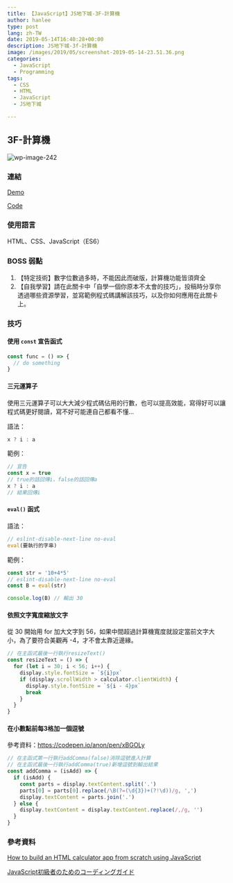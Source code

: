 ```yaml
---
title: 【JavaScript】JS地下城-3F-計算機
author: hanlee
type: post
lang: zh-TW
date: 2019-05-14T16:40:28+00:00
description: JS地下城-3f-計算機
image: /images/2019/05/screenshot-2019-05-14-23.51.36.png
categories:
  - JavaScript
  - Programming
tags:
  - CSS
  - HTML
  - JavaScript
  - JS地下城

---
```

## 3F-計算機

![wp-image-242](/images/2019/05/screenshot-2019-05-14-23.51.36.png)

### 連結

[Demo][1]

[Code][2]

### 使用語言

HTML、CSS、JavaScript（ES6）

### BOSS 弱點

  1. 【特定技術】數字位數過多時，不能因此而破版，計算機功能皆須齊全
  2. 【自我學習】請在此關卡中「自學一個你原本不太會的技巧」，投稿時分享你透過哪些資源學習，並寫範例程式碼講解該技巧，以及你如何應用在此關卡上。

### 技巧

#### 使用 `const` 宣告函式

```js
const func = () => {
  // do something
}
```

#### 三元運算子

使用三元運算子可以大大減少程式碼佔用的行數，也可以提高效能，寫得好可以讓程式碼更好閱讀，寫不好可能連自己都看不懂&#8230;

語法：

```js
x ? i : a
```

範例：

```js
// 宣告
const x = true
// true的話回傳i，false的話回傳a
x ? i : a
// 結果回傳i
```

#### `eval()` 函式

語法：

```js
// eslint-disable-next-line no-eval
eval(要執行的字串)
```

範例：

```js
const str = '10+4*5'
// eslint-disable-next-line no-eval
const B = eval(str)

console.log(B) // 輸出 30
```

#### 依照文字寬度縮放文字

從 30 開始用 for 加大文字到 56，如果中間超過計算機寬度就設定當前文字大小，為了要符合美觀再 -4，才不會太靠近邊緣。

```js
// 在主函式最後一行執行resizeText()
const resizeText = () => {
  for (let i = 30; i < 56; i++) {
    display.style.fontSize = `${i}px`
    if (display.scrollWidth > calculator.clientWidth) {
      display.style.fontSize = `${i - 4}px`
      break
    }
  }
}
```

#### 在小數點前每3格加一個逗號

參考資料：<https://codepen.io/anon/pen/xBGOLy>

```js
// 在主函式第一行執行addComma(false)消除逗號進入計算
// 在主函式最後一行執行addComma(true)新增逗號到輸出結果
const addComma = (isAdd) => {
  if (isAdd) {
    const parts = display.textContent.split('.')
    parts[0] = parts[0].replace(/\B(?=(\d{3})+(?!\d))/g, ',')
    display.textContent = parts.join('.')
  } else {
    display.textContent = display.textContent.replace(/,/g, '')
  }
}
```

### 參考資料

[How to build an HTML calculator app from scratch using JavaScript](https://medium.freecodecamp.org/how-to-build-an-html-calculator-app-from-scratch-using-javascript-4454b8714b98)

[JavaScript初級者のためのコーディングガイド](https://qiita.com/raccy/items/bf590d3c10c3f1a2846b)

 [1]: https://hannoeru.github.io/js-calculator/
 [2]: https://github.com/hannoeru/js-calculator
